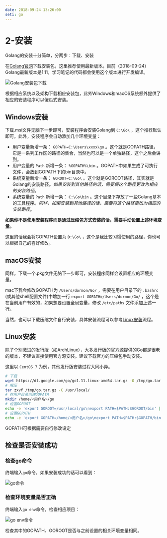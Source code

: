 ```yaml
---
date: 2018-09-24 13:26:00
seti: go
---
```


# 2-安装

Golang的安装十分简单，分两步：下载、安装

在[Golang官网](https://golang.org/dl/)下载安装包，这里推荐使用最新版本。目前（2018-09-24）Golang最新版本是1.11，学习笔记的代码都会使用这个版本进行开发编译。

![Golang安装包下载](http://ww1.sinaimg.cn/large/6a43d05fly1fvkkmm34vvj20sw0hy768.jpg)

根据相应系统以及架构下载相应安装包，此外Windows和macOS系统额外提供了相应的安装程序可以傻瓜式安装。

## Windows安装

下载.msi文件无脑下一步即可，安装程序会安装Golang到 `C:\Go\` ，这个推荐默认即可。此外，安装程序会自动添加几个环境变量：
* 用户变量新增一条： `GOPATH=C:\Users\xxxx\go` 。这个就是GOPATH路径，它是一系列工作区的路径的集合，当然也可以是一个单独路径，这个之后会讲到。
* 用户变量的 `Path` 新增一条： `%GOPATH%\bin` 。GOPATH中如果生成了可执行文件，会放到GOPATH下的bin目录中。
* 系统变量新增一条： `GOROOT=C:\Go\` 。这个就是GOROOT路径，其实就是Golang的安装路径。*如果安装到其他路径的话，需要将这个路径更改为相应的安装路径*。
* 系统变量的 `Path` 新增一条： `C:\Go\bin` 。这个目录下存放了一些Golang基本的工具程序。*同样，如果安装到其他路径的话，需要将这个路径更改为相应的安装路径*。

**如果你不是使用安装程序而是通过压缩包方式安装的话，需要手动设置上述环境变量。**

这里的话我会将GOPATH设置为 `D:\Go\` ，这个是我比较习惯使用的路径，你也可以根据自己的喜好修改。

## macOS安装

同样，下载一个.pkg文件无脑下一步即可，安装程序同样会设置相应的环境变量。

mac下我会修改GOPATH为 `/Users/dormon/Go/` ，需要在用户目录下的 `.bashrc` (或其他shell配置文件)中增加一行 `export GOPATH=/Users/dormon/Go/` ，这个是在当前用户有效的，如果想要设置全局变量，修改 `/etc/paths` 文件添加上述一行。

当然，也可以下载压缩文件自行安装，具体安装流程可以参考[Linux安装](#Linux安装)流程。

## Linux安装

除了个别激进的发行版（如ArchLinux），大多发行版的官方源提供的Go都是很老的版本，不建议直接使用官方源安装。建议下载官方的压缩包手动安装。

这里以 `CentOS 7` 为例，其他发行版安装过程大同小异。

```bash
# 下载
wget https://dl.google.com/go/go1.11.linux-amd64.tar.gz -O /tmp/go.tar.gz
# 解压
tar zxvf /tmp/go.tar.gz -C /usr/local/
# 在用户目录创建GOPATH
mkdir /home/<用户名>/go
# 设置GOROOT
echo -e 'export GOROOT=/usr/local/go\nexport PATH=$PATH:$GOROOT/bin' | sudo tee -a /etc/profile && source /etc/profile
# 设置GOPATH
echo -e 'export GOPATH=/home/<用户名>/go\nexport PATH=$PATH:$GOPATH/bin' >> /home/<用户名>/.bashrc && source /home/<用户名>/.bashrc
```
GOPATH可根据需要自行修改设定

## 检查是否安装成功

### 检查go命令

终端输入`go`命令，如果安装成功的话可以看到：

![go命令](http://ww1.sinaimg.cn/large/6a43d05fly1fvknx6in78j20fb0lumy5.jpg)

### 检查环境变量是否正确

终端输入`go env`命令，检查相应项目：

![go env命令](http://ww1.sinaimg.cn/large/6a43d05fly1fvknzejgbgj20k10cnwf7.jpg)

检查其中的GOPATH、GOROOT是否与之前设置的相关环境变量相同。